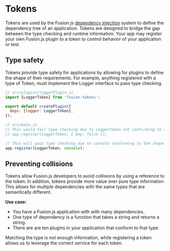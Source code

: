 # Tokens

Tokens are used by the Fusion.js [dependency injection](creating-a-plugin.md#dependency-injection) system to define the dependency tree of an application. Tokens are designed to bridge the gap between the type checking and runtime information. Your app may register your own Fusion.js plugin to a token to control behavior of your application or test.

## Type safety

Tokens provide type safety for applications by allowing for plugins to define the shape of their requirements. For example, anything registered with a type of Token<Logger>, must implement the Logger interface to pass type checking.

```js
// src/plugins/loggerPlugin.js
import {LoggerToken} from 'fusion-tokens';

export default createPlugin({
  deps: {logger: LoggerToken},
});

// src/main.js
// This would fail type checking due to LoggerToken not confirming to the expected interface.
// app.register(LoggerToken, { key: false });

// This will pass type checking due to console conforming to the shape of Token<Logger>
app.register(LoggerToken, console);
```

## Preventing collisions

Tokens allow Fusion.js developers to avoid collisions by using a reference to the token. In addition, tokens provide more value over pure type information This allows for multiple dependencies with the same types that are semantically different.

**Use case:**

* You have a Fusion.js application with with many dependencies.
* One type of dependency is a function that takes a string and returns a string.
* There are are ten plugins in your application that conform to that type.

Matching the type is not enough information, while registering a token allows us to leverage the correct service for each token.
